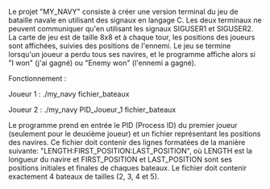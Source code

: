 Le projet "MY_NAVY" consiste à créer une version terminal du jeu de bataille navale en utilisant des signaux en langage C.
Les deux terminaux ne peuvent communiquer qu'en utilisant les signaux SIGUSER1 et SIGUSER2.
La carte de jeu est de taille 8x8 et à chaque tour, les positions des joueurs sont affichées, suivies des positions de l'ennemi.
Le jeu se termine lorsqu'un joueur a perdu tous ses navires, et le programme affiche alors si "I won" (j'ai gagné) ou "Enemy won" (l'ennemi a gagné).

Fonctionnement :

Joueur 1 :
./my_navy fichier_bateaux

Joueur 2 :
./my_navy PID_Joueur_1 fichier_bateaux

Le programme prend en entrée le PID (Process ID) du premier joueur (seulement pour le deuxième joueur) et un fichier représentant les positions des navires.
Ce fichier doit contenir des lignes formatées de la manière suivante: "LENGTH:FIRST_POSITION:LAST_POSITION", où LENGTH est la longueur du navire et FIRST_POSITION et LAST_POSITION sont ses positions initiales et finales de chaques bateaux.
Le fichier doit contenir exactement 4 bateaux de tailles (2, 3, 4 et 5).

